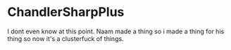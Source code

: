 # ChandlerSharpPlus
I dont even know at this point. Naam made a thing so i made a thing for his thing so now it's a clusterfuck of things.

